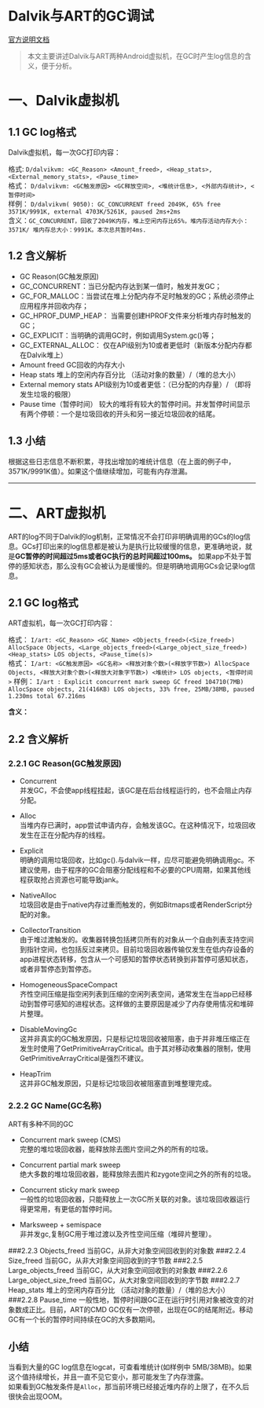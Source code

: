# Dalvik与ART的GC调试
 [官方说明文档](http://developer.android.com/tools/debugging/debugging-memory.html)
> 本文主要讲述Dalvik与ART两种Android虚拟机，在GC时产生log信息的含义，便于分析。


一、Dalvik虚拟机
=====================

1.1 GC log格式
---------------------

Dalvik虚拟机，每一次GC打印内容：

 格式: ```D/dalvikvm: <GC_Reason> <Amount_freed>, <Heap_stats>, <External_memory_stats>, <Pause_time>```   
 格式： ```D/dalvikvm: <GC触发原因> <GC释放空间>, <堆统计信息>, <外部内存统计>, <暂停时间>```   
 样例： ```D/dalvikvm( 9050): GC_CONCURRENT freed 2049K, 65% free 3571K/9991K, external 4703K/5261K, paused 2ms+2ms```   
 含义：```GC_CONCURRENT，回收了2049K内存，堆上空闲内存比65%，堆内存活动内存大小：3571K/ 堆内存总大小：9991K。本次总共暂时4ms.```

1.2 含义解析
----------------------
* GC Reason(GC触发原因)
 * GC_CONCURRENT：当已分配内存达到某一值时，触发并发GC；
 * GC_FOR_MALLOC：当尝试在堆上分配内存不足时触发的GC；系统必须停止应用程序并回收内存；
 * GC_HPROF_DUMP_HEAP： 当需要创建HPROF文件来分析堆内存时触发的GC；
 * GC_EXPLICIT：当明确的调用GC时，例如调用System.gc()等；
 * GC_EXTERNAL_ALLOC： 仅在API级别为10或者更低时（新版本分配内存都在Dalvik堆上）
* Amount freed GC回收的内存大小
* Heap stats 堆上的空闲内存百分比 （活动对象的数量）/（堆的总大小）
* External memory stats API级别为10或者更低：（已分配的内存量）/ （即将发生垃圾的极限）
* Pause time（暂停时间） 较大的堆将有较大的暂停时间。并发暂停时间显示有两个停顿：一个是垃圾回收的开头和另一接近垃圾回收的结尾。

1.3 小结
-------------
根据这些日志信息不断积累，寻找出增加的堆统计信息（在上面的例子中，3571K/9991K值）。如果这个值继续增加，可能有内存泄漏。

-----------------

二、ART虚拟机
=================
ART的log不同于Dalvik的log机制，正常情况不会打印非明确调用的GCs的log信息。GCs打印出来的log信息都是被认为是执行比较缓慢的信息，更准确地说，就是**GC暂停的时间超过5ms或者GC执行的总时间超过100ms。** 如果app不处于暂停的感知状态，那么没有GC会被认为是缓慢的。但是明确地调用GCs会记录log信息。

2.1 GC log格式
-------------------
ART虚拟机，每一次GC打印内容：

格式： `I/art: <GC_Reason> <GC_Name> <Objects_freed>(<Size_freed>) AllocSpace Objects, <Large_objects_freed>(<Large_object_size_freed>) <Heap_stats> LOS objects, <Pause_time(s)>`   
格式： `I/art: <GC触发原因> <GC名称> <释放对象个数>(<释放字节数>) AllocSpace Objects, <释放大对象个数>(<释放大对象字节数>) <堆统计> LOS objects, <暂停时间>`
样例： `I/art : Explicit concurrent mark sweep GC freed 104710(7MB) AllocSpace objects, 21(416KB) LOS objects, 33% free, 25MB/38MB, paused 1.230ms total 67.216ms`

**含义：**

## 2.2 含义解析

### 2.2.1 GC Reason(GC触发原因)
* Concurrent    
   并发GC，不会使app线程挂起，该GC是在后台线程运行的，也不会阻止内存分配。

* Alloc    
  当堆内存已满时，app尝试申请内存，会触发该GC。在这种情况下，垃圾回收发生在正在分配内存的线程。

* Explicit   
  明确的调用垃圾回收，比如gc().与dalvik一样，应尽可能避免明确调用gc。不建议使用，由于程序的GC会阻塞分配线程和不必要的CPU周期，如果其他线程获取抢占资源也可能导致jank。

* NativeAlloc   
   垃圾回收是由于native内存过重而触发的，例如Bitmaps或者RenderScript分配的对象。

* CollectorTransition   
  由于堆过渡触发的。收集器转换包括拷贝所有的对象从一个自由列表支持空间到指针空间，也包括反过来拷贝。目前垃圾回收器传输仅发生在低内存设备的app进程状态转移，包含从一个可感知的暂停状态转换到非暂停可感知状态，或者非暂停态到暂停态。

* HomogeneousSpaceCompact   
 齐性空间压缩是指空闲列表到压缩的空闲列表空间，通常发生在当app已经移动到暂停可感知的进程状态。这样做的主要原因是减少了内存使用情况和堆碎片整理。

* DisableMovingGc   
 这并非真实的GC触发原因，只是标记垃圾回收被阻塞，由于并非堆压缩正在发生时使用了GetPrimitiveArrayCritical。由于其对移动收集器的限制，使用GetPrimitiveArrayCritical是强烈不建议。

* HeapTrim   
 这并非GC触发原因，只是标记垃圾回收被阻塞直到堆整理完成。


### 2.2.2 GC Name(GC名称)
ART有多种不同的GC

* Concurrent mark sweep (CMS)   
完整的堆垃圾回收器，能释放除去图片空间之外的所有的垃圾。

* Concurrent partial mark sweep   
绝大多数的堆垃圾回收器，能释放除去图片和zygote空间之外的所有的垃圾。

* Concurrent sticky mark sweep   
一般性的垃圾回收器，只能释放上一次GC所关联的对象。该垃圾回收器运行得更常用，有更低的暂停时间。

* Marksweep + semispace   
非并发gc,复制GC用于堆过渡以及齐性空间压缩（堆碎片整理）。

###2.2.3 Objects_freed
当前GC，从非大对象空间回收到的对象数
###2.2.4 Size_freed
当前GC，从非大对象空间回收到的字节数
###2.2.5 Large_objects_freed
当前GC，从大对象空间回收到的对象数
###2.2.6 Large_object_size_freed
当前GC，从大对象空间回收到的字节数
###2.2.7 Heap_stats
堆上的空闲内存百分比 （活动对象的数量）/（堆的总大小）
###2.2.8 Pause_time
一般性地，暂停时间跟GC正在运行时引用对象被改变的对象数成正比。目前，ART的CMD GC仅有一次停顿，出现在GC的结尾附近。移动GC有一个长的暂停时间持续在GC的大多数期间。
## 小结
当看到大量的GC log信息在logcat，可查看堆统计(如样例中 5MB/38MB)。如果这个值持续增长，并且一直不见它变小，那可能发生了内存泄露。   
如果看到GC触发条件是```Alloc```，那当前环境已经接近堆内存的上限了，在不久后很快会出现OOM。

